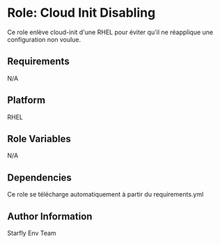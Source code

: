 Role: Cloud Init Disabling
==========================

Ce role enlève cloud-init d'une RHEL pour éviter qu'il ne réapplique une configuration non voulue.

Requirements
------------

N/A

Platform
--------

RHEL

Role Variables
--------------

N/A

Dependencies
------------

Ce role se télécharge automatiquement à partir du requirements.yml


Author Information
------------------

Starfly Env Team

